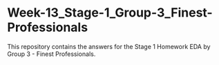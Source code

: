 # Week-13_Stage-1_Group-3_Finest-Professionals
This repository contains the answers for the Stage 1 Homework EDA by Group 3 - Finest Professionals.
